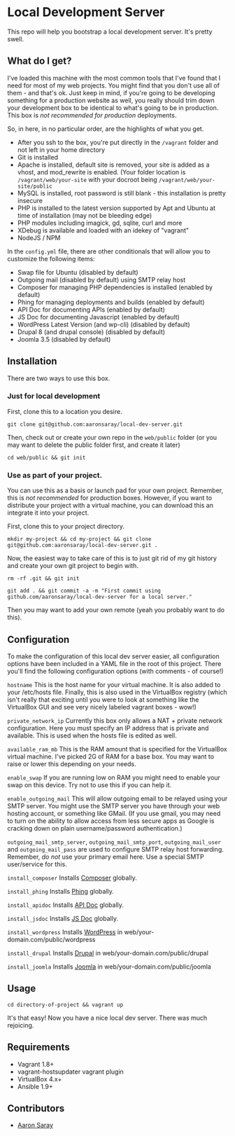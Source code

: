 # Local Development Server

This repo will help you bootstrap a local development server.  It's pretty swell. 

## What do I get?

I've loaded this machine with the most common tools that I've found that I need for most of my web projects.  You might
find that you don't use all of them - and that's ok.  Just keep in mind, if you're going to be developing something for
a production website as well, you really should trim down your development box to be identical to what's going to be
in production.  This box is *not recommended for production* deployments.

So, in here, in no particular order, are the highlights of what you get.

- After you ssh to the box, you're put directly in the `/vagrant` folder and not left in your home directory 
- Git is installed
- Apache is installed, default site is removed, your site is added as a vhost, and mod_rewrite is enabled.  (Your folder
location is `/vagrant/web/your-site` with your docroot being `/vagrant/web/your-site/public`
- MySQL is installed, root password is still blank - this installation is pretty insecure
- PHP is installed to the latest version supported by Apt and Ubuntu at time of installation (may not be bleeding edge)
- PHP modules including imagick, gd, sqlite, curl and more
- XDebug is available and loaded with an idekey of "vagrant"
- NodeJS / NPM

In the `config.yml` file, there are other conditionals that will allow you to customize the following items:

- Swap file for Ubuntu (disabled by default)
- Outgoing mail (disabled by default) using SMTP relay host
- Composer for managing PHP dependencies is installed (enabled by default)
- Phing for managing deployments and builds (enabled by default)
- API Doc for documenting APIs (enabled by default)
- JS Doc for documenting Javascript (enabled by default)
- WordPress Latest Version (and wp-cli) (disabled by default)
- Drupal 8 (and drupal console) (disabled by default)
- Joomla 3.5 (disabled by default)

## Installation

There are two ways to use this box.  

### Just for local development

First, clone this to a location you desire.

`git clone git@github.com:aaronsaray/local-dev-server.git`

Then, check out or create your own repo in the `web/public` folder (or you may want to delete the public folder first, and create it later)

`cd web/public && git init`

### Use as part of your project.

You can use this as a basis or launch pad for your own project.  Remember, this is *not recommended* for production boxes. 
However, if you want to distribute your project with a virtual machine, you can download this an integrate it into your project.

First, clone this to your project directory.

`mkdir my-project && cd my-project && git clone git@github.com:aaronsaray/local-dev-server.git .`

Now, the easiest way to take care of this is to just git rid of my git history and create your own git project to begin with.

`rm -rf .git && git init`

`git add . && git commit -a -m "First commit using github.com/aaronsaray/local-dev-server for a local server."`

Then you may want to add your own remote (yeah you probably want to do this).

## Configuration

To make the configuration of this local dev server easier, all configuration options have been included in a YAML
file in the root of this project.  There you'll find the following configuration options (with comments - of course!)

`hostname` This is the host name for your virtual machine.  It is also added to your /etc/hosts file.  Finally, this
is also used in the VirtualBox registry (which isn't really that exciting until you were to look at something like the 
VirtualBox GUI and see very nicely labeled vagrant boxes - wow!)

`private_network_ip` Currently this box only allows a NAT + private network configuration.  Here you must specify 
an IP address that is private and available.  This is used when the hosts file is edited as well.

`available_ram_mb` This is the RAM amount that is specified for the VirtualBox virtual machine.  I've picked 2G of RAM
for a base box.  You may want to raise or lower this depending on your needs.

`enable_swap` If you are running low on RAM you might need to enable your swap on this device.  Try not to use this if you
can help it.

`enable_outgoing_mail` This will allow outgoing email to be relayed using your SMTP server.  You might use the SMTP server
you have through your web hosting account, or something like GMail.  (If you use gmail, you may need to turn on the ability
to allow access from less secure apps as Google is cracking down on plain username/password authentication.)

`outgoing_mail_smtp_server`, `outgoing_mail_smtp_port`, `outgoing_mail_user` and `outgoing_mail_pass` are used to configure
SMTP relay host forwarding.  Remember, *do not* use your primary email here.  Use a special SMTP user/service for this.

`install_composer` Installs [Composer](http://getcomposer.org) globally.

`install_phing` Installs [Phing](https://www.phing.info/) globally.

`install_apidoc` Installs [API Doc](http://apidocjs.com/) globally.

`install_jsdoc` Installs [JS Doc](https://github.com/jsdoc3/jsdoc) globally.

`install_wordpress` Installs [WordPress](https://wordpress.org) in web/your-domain.com/public/wordpress

`install_drupal` Installs [Drupal](https://www.drupal.org/) in web/your-domain.com/public/drupal

`install_joomla` Installs [Joomla](https://www.joomla.org/) in web/your-domain.com/public/joomla

## Usage

`cd directory-of-project && vagrant up`

It's that easy!  Now you have a nice local dev server.  There was much rejoicing.

## Requirements

- Vagrant 1.8+
- vagrant-hostsupdater vagrant plugin
- VirtualBox 4.x+
- Ansible 1.9+

## Contributors

- [Aaron Saray](https://github.com/aaronsaray)
